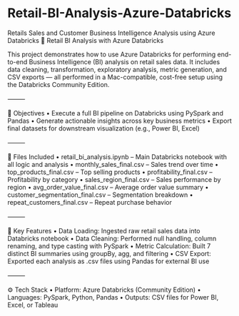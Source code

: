 # Retail-BI-Analysis-Azure-Databricks
Retails Sales and Customer Business Intelligence Analysis using Azure Databricks
🧠 Retail BI Analysis with Azure Databricks

This project demonstrates how to use Azure Databricks for performing end-to-end Business Intelligence (BI) analysis on retail sales data. It includes data cleaning, transformation, exploratory analysis, metric generation, and CSV exports — all performed in a Mac-compatible, cost-free setup using the Databricks Community Edition.

⸻

📌 Objectives
	•	Execute a full BI pipeline on Databricks using PySpark and Pandas
	•	Generate actionable insights across key business metrics
	•	Export final datasets for downstream visualization (e.g., Power BI, Excel)

⸻

📂 Files Included
	•	retail_bi_analysis.ipynb – Main Databricks notebook with all logic and analysis
	•	monthly_sales_final.csv – Sales trend over time
	•	top_products_final.csv – Top selling products
	•	profitability_final.csv – Profitability by category
	•	sales_region_final.csv – Sales performance by region
	•	avg_order_value_final.csv – Average order value summary
	•	customer_segmentation_final.csv – Segmentation breakdown
	•	repeat_customers_final.csv – Repeat purchase behavior

⸻

🔧 Key Features
	•	Data Loading: Ingested raw retail sales data into Databricks notebook
	•	Data Cleaning: Performed null handling, column renaming, and type casting with PySpark
	•	Metric Calculation: Built 7 distinct BI summaries using groupBy, agg, and filtering
	•	CSV Export: Exported each analysis as .csv files using Pandas for external BI use

⸻

⚙️ Tech Stack
	•	Platform: Azure Databricks (Community Edition)
	•	Languages: PySpark, Python, Pandas
	•	Outputs: CSV files for Power BI, Excel, or Tableau
